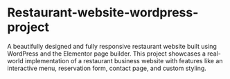 # Restaurant-website-wordpress-project
A beautifully designed and fully responsive restaurant website built using WordPress and the Elementor page builder. This project showcases a real-world implementation of a restaurant business website with features like an interactive menu, reservation form, contact page, and custom styling.
